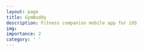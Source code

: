 ```yaml
---
layout: page
title: GymBuddy
description: Fitness companion mobile app for iOS
img: 
importance: 2
category: ' '
---
```

